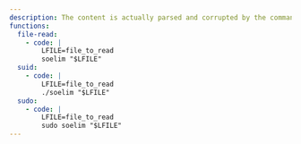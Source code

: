 ```yaml
---
description: The content is actually parsed and corrupted by the command, thus it may not be suitable for arbitrary files.
functions:
  file-read:
    - code: |
        LFILE=file_to_read
        soelim "$LFILE"
  suid:
    - code: |
        LFILE=file_to_read
        ./soelim "$LFILE"
  sudo:
    - code: |
        LFILE=file_to_read
        sudo soelim "$LFILE"
---
```

